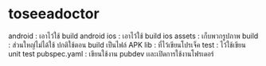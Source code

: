# toseeadoctor

android : เอาไว้ใช้ build android
ios : เอาไว้ใช้ build ios
assets : เก็บพวกรูปภาพ
build : ส่วนใหญ่ไม่ได้ใช้ ปกติใช้ตอน build เป็นไฟล์ APK
lib : ที่ไว้เขียนโปรเจ็ค
test : ไว้ใช้เขียน unit test
pubspec.yaml : เขียนใช้งาน pubdev เเละเปิดการใช้งานโฟรเดอร์
